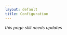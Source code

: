 ```yaml
---
layout: default
title: Configuration
---
```



*this page still needs updates*  






























